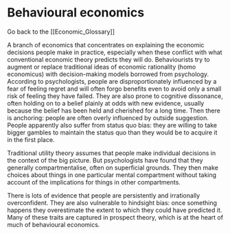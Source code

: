 # Behavioural economics

Go back to the [[Economic_Glossary]]


A branch of economics that concentrates on explaining the economic decisions people make in practice, especially when these conflict with what conventional economic theory predicts they will do. Behaviourists try to augment or replace traditional ideas of economic rationality (homo economicus) with decision-making models borrowed from psychology. According to psychologists, people are disproportionately influenced by a fear of feeling regret and will often forgo benefits even to avoid only a small risk of feeling they have failed. They are also prone to cognitive dissonance, often holding on to a belief plainly at odds with new evidence, usually because the belief has been held and cherished for a long time. Then there is anchoring: people are often overly influenced by outside suggestion. People apparently also suffer from status quo bias: they are willing to take bigger gambles to maintain the status quo than they would be to acquire it in the first place.

Traditional utility theory assumes that people make individual decisions in the context of the big picture. But psychologists have found that they generally compartmentalise, often on superficial grounds. They then make choices about things in one particular mental compartment without taking account of the implications for things in other compartments.

There is lots of evidence that people are persistently and irrationally overconfident. They are also vulnerable to hindsight bias: once something happens they overestimate the extent to which they could have predicted it. Many of these traits are captured in prospect theory, which is at the heart of much of behavioural economics.

